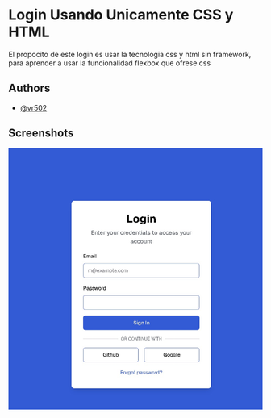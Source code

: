 
# Login Usando Unicamente CSS y HTML

El propocito de este login es usar la tecnologia css y html sin framework, para aprender a usar la funcionalidad flexbox que ofrese css 



## Authors

- [@vr502](https://github.com/vr502)


## Screenshots

![App Screenshot](https://raw.githubusercontent.com/vr502/Login/refs/heads/main/Demo/retoLogin.jpg)


